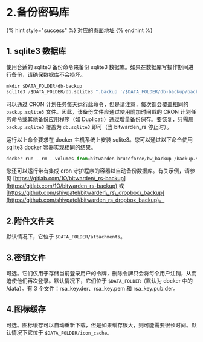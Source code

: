 # 2.备份密码库

{% hint style="success" %}
对应的[页面地址](https://github.com/dani-garcia/bitwarden_rs/wiki/Backing-up-your-vault)
{% endhint %}

## 1. sqlite3 数据库

使用合适的 sqlite3 备份命令来备份 sqlite3 数据库。如果在数据库写操作期间进行备份，请确保数据库不会损坏。

```python
mkdir $DATA_FOLDER/db-backup
sqlite3 /$DATA_FOLDER/db.sqlite3 ".backup '/$DATA_FOLDER/db-backup/backup.sqlite3'"
```

可以通过 CRON 计划任务每天运行此命令，但是请注意，每次都会覆盖相同的 `backup.sqlite3` 文件。因此，该备份文件应通过使用附加时间戳的 CRON 计划任务命令或其他备份应用程序（如 Duplicati）通过增量备份保存。要恢复，只需用 `backup.sqlite3` 覆盖为 `db.sqlite3` 即可（当 bitwarden\_rs 停止时）。

运行以上命令要求在 docker 主机系统上安装 sqlite3。您可以通过以下命令使用 sqlite3 docker 容器实现相同的结果。

```python
docker run --rm --volumes-from=bitwarden bruceforce/bw_backup /backup.sh
```

您还可以运行带有集成 cron 守护程序的容器以自动备份数据库。有关示例，请参见 [https://gitlab.com/1O/bitwarden\_rs-backup](https://gitlab.com/1O/bitwarden_rs-backup) 或 [https://github.com/shivpatel/bitwarden\_rs\_dropbox\_backup](https://github.com/shivpatel/bitwarden_rs_dropbox_backup)。

## 2.附件文件夹

默认情况下，它位于 `$DATA_FOLDER/attachments`。

## 3.密钥文件

可选。它们仅用于存储当前登录用户的令牌，删除令牌只会将每个用户注销，从而迫使他们再次登录。默认情况下，它们位于 `$DATA_FOLDER`（默认为 docker 中的 /data）。有 3 个文件：rsa\_key.der、rsa\_key.pem 和 rsa\_key.pub.der。

## 4.图标缓存

可选。图标缓存可以自动重新下载，但是如果缓存很大，则可能需要很长时间。默认情况下它位于 `$DATA_FOLDER/icon_cache`。

